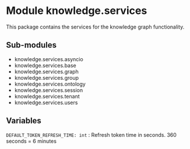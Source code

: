Module knowledge.services
=========================
This package contains the services for the knowledge graph functionality.

Sub-modules
-----------
* knowledge.services.asyncio
* knowledge.services.base
* knowledge.services.graph
* knowledge.services.group
* knowledge.services.ontology
* knowledge.services.session
* knowledge.services.tenant
* knowledge.services.users

Variables
---------

    
`DEFAULT_TOKEN_REFRESH_TIME: int`
:   Refresh token time in seconds. 360 seconds = 6 minutes